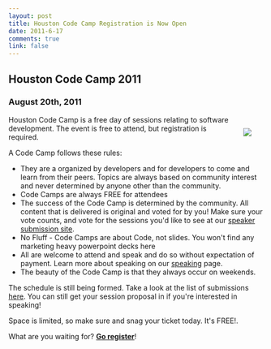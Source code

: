 ```yaml
--- 
layout: post
title: Houston Code Camp Registration is Now Open
date: 2011-6-17
comments: true
link: false
---
```

<h2>Houston Code Camp 2011</h2>
<h3>August 20th, 2011</h3><img src="/images/logo_____.jpg" style="float:right; margin: 25px;"   />
<p>Houston Code Camp is a free day of sessions relating to software development. The event is free to attend, but registration is required.</p>
<p>A Code Camp follows these rules:</p>
<ul>
  <li>They are a organized by developers and for developers to come and learn from their peers. Topics are always based on community interest and never determined by anyone other than the community.</li>

  <li>Code Camps are always FREE for attendees</li>

  <li>The success of the Code Camp is determined by the community. All content that is delivered is original and voted for by you! Make sure your vote counts, and vote for the sessions you'd like to see at our <a href="http://houstoncodecamp.uservoice.com/forums/116507-speaker-submissions" target="_blank">speaker submission site</a>.</li>

  <li>No Fluff - Code Camps are about Code, not slides. You won't find any marketing heavy powerpoint decks here</li>

  <li>All are welcome to attend and speak and do so without expectation of payment. Learn more about speaking on our <a href="http://houstoncodecamp.uservoice.com/forums/116507-speaker-submissions" target="_blank">speaking</a> page.</li>

  <li>The beauty of the Code Camp is that they always occur on weekends.</li>
</ul>
<p>The schedule is still being formed. Take a look at the list of submissions <a href="http://houstoncodecamp.uservoice.com/forums/116507-speaker-submissions" target="_blank">here</a>. You can still get your session proposal in if you're interested in speaking!</p>
<p>Space is limited, so make sure and snag your ticket today. It's FREE!.</p>

<p>What are you waiting for? <strong><a href="http://houstoncodecamp.com/registration" target="_blank">Go register</a></strong>!</p>
